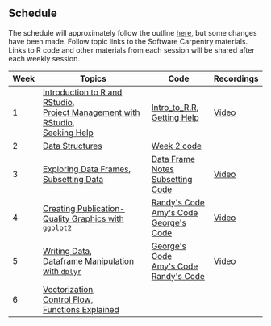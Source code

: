 ## Schedule

The schedule will approximately follow the outline [here](http://swcarpentry.github.io/r-novice-gapminder/), but some changes have been made. Follow topic links to the Software Carpentry materials. Links to R code and other materials from each session will be shared after each weekly session.

| Week | Topics                                                                                                                                                                                                                                                                                                                         | Code                                                                                                                                                  | Recordings                                                                        |
|------|--------------------------------------------------------------------------------------------------------------------------------------------------------------------------------------------------------------------------------------------------------------------------------------------------------------------------------|-------------------------------------------------------------------------------------------------------------------------------------------------------|-----------------------------------------------------------------------------------|
| 1    | [Introduction to R and RStudio](http://swcarpentry.github.io/r-novice-gapminder/01-rstudio-intro/index.html),<br>[Project Management with RStudio](http://swcarpentry.github.io/r-novice-gapminder/02-project-intro/index.html),<br>[Seeking Help](http://swcarpentry.github.io/r-novice-gapminder/03-seeking-help/index.html) | [Intro\_to\_R.R](https://github.com/abcsFrederick/Intro-to-R-Fall2020/blob/main/modules/01_Intro_to_R.R),<br>[Getting Help](modules/GettingHelp.html) | [Video](https://nci.rev.vbrick.com/#/videos/9db0a539-5bf2-4bc2-9e07-523161137e6e) |
| 2    | [Data Structures](http://swcarpentry.github.io/r-novice-gapminder/04-data-structures-part1/index.html)                                                                                                        | [Week 2 code](https://github.com/abcsFrederick/Intro-to-R-Fall2020/blob/main/modules/04_Data_Structures.R)  |                                                                                   |
| 3    | [Exploring Data Frames](http://swcarpentry.github.io/r-novice-gapminder/05-data-structures-part2/index.html),<br>[Subsetting Data](http://swcarpentry.github.io/r-novice-gapminder/06-data-subsetting/index.html)  | [Data Frame Notes](https://abcsfrederick.github.io/Intro-to-R-Fall2020/modules/Data-Frames-Lesson.html)<br>[Subsetting Code](https://github.com/abcsFrederick/Intro-to-R-Fall2020/blob/main/modules/07_Subsetting_Data.R) | [Video](https://nci.rev.vbrick.com/#/videos/eca8e645-1eaf-4b89-aea8-223a69503423) |
| 4    |    [Creating Publication-Quality Graphics with `ggplot2`](http://swcarpentry.github.io/r-novice-gapminder/08-plot-ggplot2/index.html) | [Randy's Code](https://github.com/abcsFrederick/Intro-to-R-Fall2020/blob/main/modules/08_Intro_Layers_misc.R)<br>[Amy's Code](modules/Transformation-and-Statistics-and-Multi-Panel-Figures.html)<br>[George's Code](https://github.com/abcsFrederick/Intro-to-R-Fall2020/blob/main/modules/08_Modifying_Saving.R)| [Video](https://nci.rev.vbrick.com/sharevideo/2e573415-3ee3-4e3a-9d86-cbdc6d668475) |
| 5    | [Writing Data](http://swcarpentry.github.io/r-novice-gapminder/11-writing-data/index.html),<br>[Dataframe Manipulation with `dplyr`](http://swcarpentry.github.io/r-novice-gapminder/13-dplyr/index.html)   | [George's Code](https://github.com/abcsFrederick/Intro-to-R-Fall2020/blob/main/modules/09_writing-data.R)<br>[Amy's Code](modules/Dataframe-Manipulation-with-dplyr-Amy)<br>[Randy's Code](https://github.com/abcsFrederick/Intro-to-R-Fall2020/blob/main/modules/11_dplyr.R) | [Video](https://nci.rev.vbrick.com/#/videos/76c791b0-e53b-4988-bb54-765532953fdb) |
| 6    | [Vectorization](http://swcarpentry.github.io/r-novice-gapminder/09-vectorization/index.html),<br>[Control Flow](http://swcarpentry.github.io/r-novice-gapminder/07-control-flow/index.html),<br>[Functions Explained](http://swcarpentry.github.io/r-novice-gapminder/10-functions/index.html) |                                                                                                                                                       |                                                                                   |
